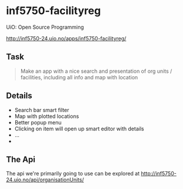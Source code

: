 inf5750-facilityreg
===================

UiO: Open Source Programming

http://inf5750-24.uio.no/apps/inf5750-facilityreg/

## Task

> Make an app with a nice search and presentation of org units / facilities, including all info and map with location

## Details

* Search bar smart filter
* Map with plotted locations
* Better popup menu
* Clicking on item will open up smart editor with details
* ...
* 


## The Api
The api we're primarily going to use can be explored at http://inf5750-24.uio.no/api/organisationUnits/
